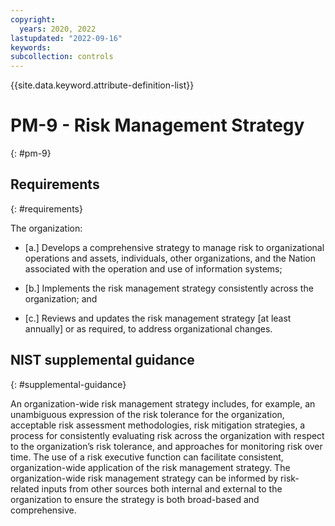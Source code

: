 ```yaml
---
copyright:
  years: 2020, 2022
lastupdated: "2022-09-16"
keywords: 
subcollection: controls
---
```


{{site.data.keyword.attribute-definition-list}}

# PM-9 - Risk Management Strategy
{: #pm-9}

## Requirements
{: #requirements}

The organization:

- \[a.\] Develops a comprehensive strategy to manage risk to organizational operations and assets, individuals, other organizations, and the Nation associated with the operation and use of information systems;

- \[b.\] Implements the risk management strategy consistently across the organization; and

- \[c.\] Reviews and updates the risk management strategy [at least annually] or as required, to address organizational changes.

## NIST supplemental guidance
{: #supplemental-guidance}

An organization-wide risk management strategy includes, for example, an unambiguous expression of the risk tolerance for the organization, acceptable risk assessment methodologies, risk mitigation strategies, a process for consistently evaluating risk across the organization with respect to the organization’s risk tolerance, and approaches for monitoring risk over time. The use of a risk executive function can facilitate consistent, organization-wide application of the risk management strategy. The organization-wide risk management strategy can be informed by risk-related inputs from other sources both internal and external to the organization to ensure the strategy is both broad-based and comprehensive.



